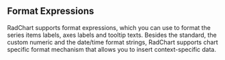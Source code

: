 ## Format Expressions
RadChart supports format expressions, which you can use to format the series items labels, axes labels and tooltip texts. Besides the standard, the custom numeric and the date/time format strings, RadChart supports chart specific format mechanism that allows you to insert context-specific data. 